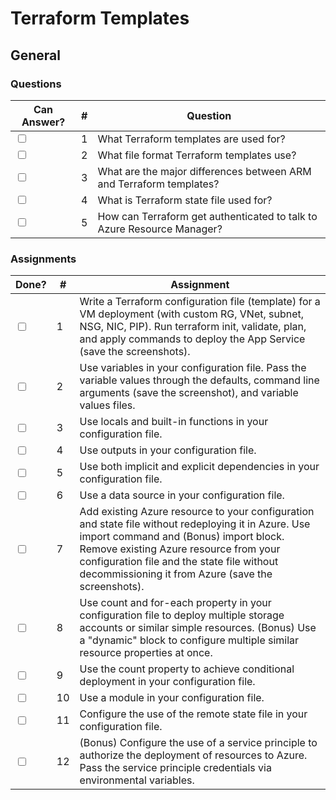 # Terraform Templates

## General

### Questions

| Can Answer? | # | Question |
| --- | --- | --- |
| <input type="checkbox"> | 1 | What Terraform templates are used for? |
| <input type="checkbox"> | 2 | What file format Terraform templates use? |
| <input type="checkbox"> | 3 | What are the major differences between ARM and Terraform templates? |
| <input type="checkbox"> | 4 | What is Terraform state file used for? |
| <input type="checkbox"> | 5 | How can Terraform get authenticated to talk to Azure Resource Manager? |

### Assignments

| Done? | # | Assignment |
| --- | --- | --- |
| <input type="checkbox"> | 1 | Write a Terraform configuration file (template) for a VM deployment (with custom RG, VNet, subnet, NSG, NIC, PIP). Run terraform init, validate, plan, and apply commands to deploy the App Service (save the screenshots). |
| <input type="checkbox"> | 2 | Use variables in your configuration file. Pass the variable values through the defaults, command line arguments (save the screenshot), and variable values files. |
| <input type="checkbox"> | 3 | Use locals and built-in functions in your configuration file. |
| <input type="checkbox"> | 4 | Use outputs in your configuration file. |
| <input type="checkbox"> | 5 | Use both implicit and explicit dependencies in your configuration file. |
| <input type="checkbox"> | 6 | Use a data source in your configuration file. |
| <input type="checkbox"> | 7 | Add existing Azure resource to your configuration and state file without redeploying it in Azure. Use import command and (Bonus) import block. Remove existing Azure resource from your configuration file and the state file without decommissioning it from Azure (save the screenshots). |
| <input type="checkbox"> | 8 | Use count and for-each property in your configuration file to deploy multiple storage accounts or similar simple resources. (Bonus) Use a "dynamic" block to  configure multiple similar resource properties at once. |
| <input type="checkbox"> | 9 | Use the count property to achieve conditional deployment in your configuration file. |
| <input type="checkbox"> | 10 | Use a module in your configuration file. |
| <input type="checkbox"> | 11 | Configure the use of the remote state file in your configuration file. |
| <input type="checkbox"> | 12 | (Bonus) Configure the use of a service principle to authorize the deployment of resources to Azure. Pass the service principle credentials via environmental variables. |
